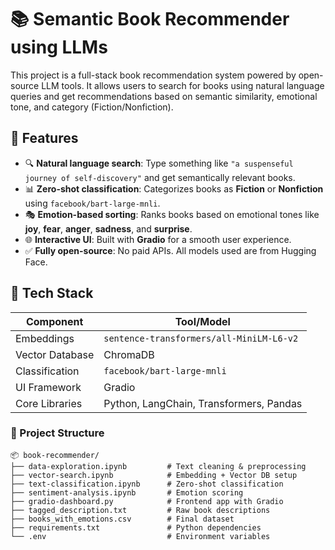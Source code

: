 # 📚 Semantic Book Recommender using LLMs

This project is a full-stack book recommendation system powered by open-source LLM tools. It allows users to search for books using natural language queries and get recommendations based on semantic similarity, emotional tone, and category (Fiction/Nonfiction).

## 🚀 Features

- 🔍 **Natural language search**: Type something like `"a suspenseful journey of self-discovery"` and get semantically relevant books.
- 📊 **Zero-shot classification**: Categorizes books as **Fiction** or **Nonfiction** using `facebook/bart-large-mnli`.
- 🎭 **Emotion-based sorting**: Ranks books based on emotional tones like **joy**, **fear**, **anger**, **sadness**, and **surprise**.
- 🌐 **Interactive UI**: Built with **Gradio** for a smooth user experience.
- ✅ **Fully open-source**: No paid APIs. All models used are from Hugging Face.

## 🧠 Tech Stack

| Component          | Tool/Model                                 |
|-------------------|---------------------------------------------|
| Embeddings         | `sentence-transformers/all-MiniLM-L6-v2`    |
| Vector Database    | ChromaDB                                    |
| Classification     | `facebook/bart-large-mnli`                  |
| UI Framework       | Gradio                                      |
| Core Libraries     | Python, LangChain, Transformers, Pandas     |

### 📁 Project Structure
```text
📦 book-recommender/
├── data-exploration.ipynb         # Text cleaning & preprocessing
├── vector-search.ipynb            # Embedding + Vector DB setup
├── text-classification.ipynb      # Zero-shot classification
├── sentiment-analysis.ipynb       # Emotion scoring
├── gradio-dashboard.py            # Frontend app with Gradio
├── tagged_description.txt         # Raw book descriptions
├── books_with_emotions.csv        # Final dataset
├── requirements.txt               # Python dependencies
└── .env                           # Environment variables
